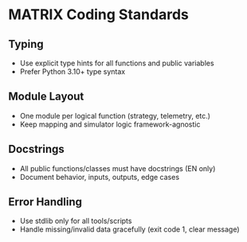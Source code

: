 # MATRIX Coding Standards

## Typing
- Use explicit type hints for all functions and public variables
- Prefer Python 3.10+ type syntax

## Module Layout
- One module per logical function (strategy, telemetry, etc.)
- Keep mapping and simulator logic framework-agnostic

## Docstrings
- All public functions/classes must have docstrings (EN only)
- Document behavior, inputs, outputs, edge cases

## Error Handling
- Use stdlib only for all tools/scripts
- Handle missing/invalid data gracefully (exit code 1, clear message)
